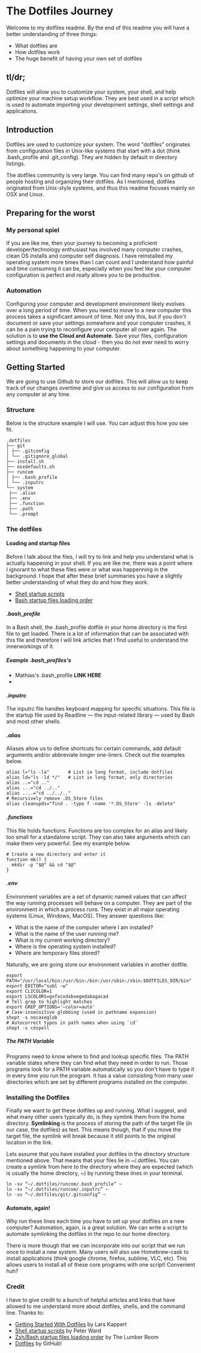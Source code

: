 # The Dotfiles Journey
Welcome to my dotfiles readme. By the end of this readme you will have a better understanding of three things:
* What dotfiles are
* How dotfiles work
* The huge benefit of having your own set of dotfiles

## tl/dr;
Dotfiles will allow you to customize your system, your shell, and help optimize your machine setup workflow. They are best used in a script which is used to automate importing your development settings, shell settings and applications.
## Introduction
Dotfiles are used to customize your system. The word "dotfiles" originates from configuration files in Unix-like systems that start with a dot (think .bash_profile and .git_config). They are hidden by default in directory listings.

The dotfiles community is very large. You can find many repo's on github of people hosting and organizing their dotfiles. As I mentioned, dotfiles originated from Unix-style systems, and thus this readme focuses mainly on OSX and Linux.

## Preparing for the worst
### My personal spiel
If you are like me, then your journey to becoming a proficient developer/technology enthusiast has involved many computer crashes, clean OS installs and computer self diagnosis. I have reinstalled my operating system more times than I can count and I understand how painful and time consuming it can be, especially when you feel like your computer configuration is perfect and really allows you to be productive.
### Automation
Configuring your computer and development environment likely evolves over a long period of time. When you need to move to a new computer this process takes a significant amount of time. Not only this, but if you don't document or save your settings somewhere and your computer crashes, it can be a pain trying to reconfigure your computer all over again. The solution is to **use the Cloud and Automate.** Save your files, configuration settings and documents in the cloud - then you do not ever need to worry about something happening to your computer.

## Getting Started
We are going to use Github to store our dotfiles. This will allow us to keep track of our changes overtime and give us access to our configuration from any computer at any time.
### Structure
Below is the structure example I will use. You can adjust this how you see fit. 
```
.dotfiles
├── git
│ ├── .gitconfig
│ └── .gitignore_global
├── install.sh
├── osxdefaults.sh
├── runcom
│ ├── .bash_profile
│ └── .inputrc
└── system
 ├── .alias
 ├── .env
 ├── .function
 ├── .path
 └── .prompt
```
### The dotfiles
#### Loading and startup files
Before I talk about the files, I will try to link and help you understand what is actually happening in your shell. If you are like me, there was a point where I ignorant to what these files were or what was happenning in the background. I hope that after these brief summaries you have a slightly better understanding of what they do and how they work.
* [Shell startup scripts](http://blog.flowblok.id.au/2013-02/shell-startup-scripts.html)
* [Bash startup files loading order](https://shreevatsa.wordpress.com/2008/03/30/zshbash-startup-files-loading-order-bashrc-zshrc-etc/)

#### *.bash_profile*
In a Bash shell, the .bash_profile dotfile in your home directory is the first file to get loaded. There is a lot of information that can be associated with this file and therefore I will link articles that I find useful to understand the innerworkings of it.
##### Example .bash_profiles's
* Mathias's .bash_profile **LINK HERE**
* 
#### *.inputrc*
The inputrc file handles keyboard mapping for specific situations. This file is the startup file used by Readline — the input-related library — used by Bash and most other shells.
#### *.alias*
Aliases allow us to define shortcuts for certain commands, add default arguments and/or abbreviate longer one-liners. Check out the examples below.
```
alias l="ls -la"       # List in long format, include dotfiles
alias ld="ls -ld */"   # List in long format, only directories
alias ..="cd .."
alias ...="cd ../.."
alias ....="cd ../../.."
# Recursively remove .DS_Store files
alias cleanupds="find . -type f -name '*.DS_Store' -ls -delete"
```
#### *.functions*
This file holds functions. Functions are too complex for an alias and likely too small for a standalone script. They can also take arguments which can make them very powerful. See my example below.
```
# Create a new directory and enter it
function mk() {
  mkdir -p "$@" && cd "$@"
}
```
#### *.env*
Environment variables are a set of dynamic named values that can affect the way running processes will behave on a computer. They are part of the environment in which a process runs. They exist in all major operating systems (Linux, Windows, MacOS). They answer questions like:
* What is the name of the computer where I am installed?
* What is the name of the user running me?
* What is my current working directory?
* Where is the operating system installed?
* Where are temporary files stored?

Naturally, we are going store our environment variables in another dotfile.
```
export PATH="/usr/local/bin:/usr/bin:/bin:/usr/sbin:/sbin:$DOTFILES_DIR/bin"
export EDITOR="subl -w"
export CLICOLOR=1
export LSCOLORS=gxfxcxdxbxegedabagacad
# Tell grep to highlight matches
export GREP_OPTIONS='—color=auto'
# Case-insensitive globbing (used in pathname expansion)
shopt -s nocaseglob 
# Autocorrect typos in path names when using `cd`
shopt -s cdspell
```
##### The PATH Variable
Programs need to know where to find and lookup specific files. The PATH variable states where they can find what they need in order to run. Those programs look for a PATH variable automatically so you don't have to type it in every time you run the program. It has a value consisting from many user directories which are set by different programs installed on the computer.
### Installing the Dotfiles
Finally we want to get these dotfiles up and running. What I suggest, and what many other users typically do, is they symlink them from the home directory. **Symlinking** is the process of storing the path of the target file (in our case, the dotfiles) as text. This means though, that if you move the target file, the symlink will break because it still points to the original location in the link.

Lets assume that you have installed your dotfiles in the directory structure mentioned above. That means that your files lie in ~/.dotfiles. You can create a symlink from here to the directory where they are expected (which is usually the home directory, ~) by running these lines in your terminal.
```
ln -sv “~/.dotfiles/runcom/.bash_profile” ~
ln -sv “~/.dotfiles/runcom/.inputrc” ~
ln -sv “~/.dotfiles/git/.gitconfig” ~
```
#### Automate, again!
Why run these lines each time you have to set up your dotfiles on a new computer? Automation, again, is a great solution. We can write a script to automate symlinking the dotfiles in the repo to our home directory. 

There is more though that we can incorporate into our script that we run once to install a new system. Many users will also use Homebrew-cask to install applications (think google chrome, firefox, sublime, VLC, etc). This allows users to install all of these core programs with one script! Convenient huh?
### Credit
I have to give credit to a bunch of helpful articles and links that have allowed to me understand more about dotfiles, shells, and the command line. Thanks to:
* [Getting Started With Dotfiles](https://medium.com/@webprolific/getting-started-with-dotfiles-43c3602fd789#.hqrpjbc7r) by Lars Kappert
* [Shell startup scripts](http://blog.flowblok.id.au/2013-02/shell-startup-scripts.html) by Peter Ward
* [Zsh/Bash startup files loading order](https://shreevatsa.wordpress.com/2008/03/30/zshbash-startup-files-loading-order-bashrc-zshrc-etc/) by The Lumber Room
* [Dotfiles](https://dotfiles.github.io/) by GitHub!